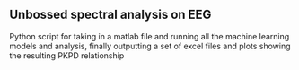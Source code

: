 ## Unbossed spectral analysis on EEG
Python script for taking in a matlab file and running all the machine learning models and analysis, finally outputting a set of excel files and plots showing the resulting PKPD relationship
